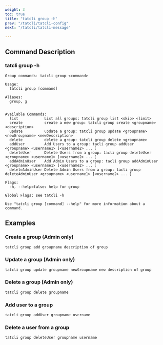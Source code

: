 ```yaml
---
weight: 3
toc: true
title: "tatcli group -h"
prev: "/tatcli/tatcli-config"
next: "/tatcli/tatcli-message"

---
```


## Command Description

### tatcli group -h

```
Group commands: tatcli group <command>

Usage:
  tatcli group [command]

Aliases:
  group, g


Available Commands:
  list            List all groups: tatcli group list <skip> <limit>
  create          create a new group: tatcli group create <groupname> <description>
  update          update a group: tatcli group update <groupname> <newGroupname> <newDescription>
  delete          delete a group: tatcli group delete <groupname>
  addUser         Add Users to a group: tacli group addUser <groupname> <username1> [<username2> ... ]
  deleteUser      Delete Users from a group: tacli group deleteUser <groupname> <username1> [<username2> ... ]
  addAdminUser    Add Admin Users to a group: tacli group addAdminUser <groupname> <username1> [<username2> ... ]
  deleteAdminUser Delete Admin Users from a group: tacli group deleteAdminUser <groupname> <username1> [<username2> ... ]

Flags:
  -h, --help=false: help for group

Global Flags: see tatcli -h

Use "tatcli group [command] --help" for more information about a command.

```

## Examples

### Create a group (Admin only)
```bash
tatcli group add groupname description of group
```

### Update a group (Admin only)
```bash
tatcli group update groupname newGroupname new description of group
```

### Delete a group (Admin only)
```bash
tatcli group delete groupname
```

### Add user to a group
```bash
tatcli group addUser groupname username
```

### Delete a user from a group
```bash
tatcli group deleteUser groupname username
```
